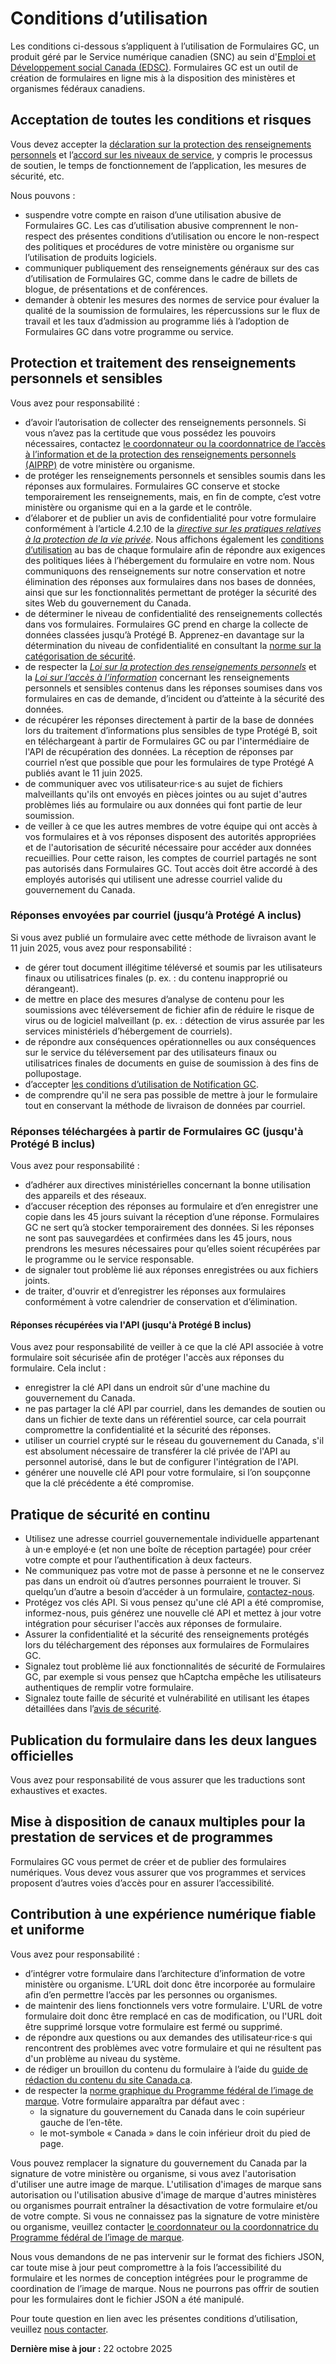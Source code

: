 # Conditions d’utilisation

Les conditions ci-dessous s’appliquent à l’utilisation de Formulaires GC, un produit géré par le Service numérique canadien (SNC) au sein d'[Emploi et Développement social Canada (EDSC)](https://www.canada.ca/fr/emploi-developpement-social.html). Formulaires GC est un outil de création de formulaires en ligne mis à la disposition des ministères et organismes fédéraux canadiens.

## Acceptation de toutes les conditions et risques

Vous devez accepter la [déclaration sur la protection des renseignements personnels](https://articles.alpha.canada.ca/forms-formulaires/fr/declaration-sur-la-protection-des-renseignements-personnels/) et l’[accord sur les niveaux de service](/fr/sla), y compris le processus de soutien, le temps de fonctionnement de l’application, les mesures de sécurité, etc.

Nous pouvons :

- suspendre votre compte en raison d’une utilisation abusive de Formulaires GC. Les cas d’utilisation abusive comprennent le non-respect des présentes conditions d’utilisation ou encore le non-respect des politiques et procédures de votre ministère ou organisme sur l’utilisation de produits logiciels.
- communiquer publiquement des renseignements généraux sur des cas d’utilisation de Formulaires GC, comme dans le cadre de billets de blogue, de présentations et de conférences.
- demander à obtenir les mesures des normes de service pour évaluer la qualité de la soumission de formulaires, les répercussions sur le flux de travail et les taux d’admission au programme liés à l’adoption de Formulaires GC dans votre programme ou service.

## Protection et traitement des renseignements personnels et sensibles

Vous avez pour responsabilité :

- d’avoir l’autorisation de collecter des renseignements personnels. Si vous n’avez pas la certitude que vous possédez les pouvoirs nécessaires, contactez [le coordonnateur ou la coordonnatrice de l’accès à l’information et de la protection des renseignements personnels (AIPRP)](https://www.tbs-sct.canada.ca/ap/atip-aiprp/coord-fra.asp) de votre ministère ou organisme.
- de protéger les renseignements personnels et sensibles soumis dans les réponses aux formulaires. Formulaires GC conserve et stocke temporairement les renseignements, mais, en fin de compte, c’est votre ministère ou organisme qui en a la garde et le contrôle.
- d’élaborer et de publier un avis de confidentialité pour votre formulaire conformément à l’article 4.2.10 de la [_directive sur les pratiques relatives à la protection de la vie privée_](https://www.tbs-sct.canada.ca/pol/doc-fra.aspx?id=18309). Nous affichons également les [conditions d’utilisation](/fr/terms-and-conditions) au bas de chaque formulaire afin de répondre aux exigences des politiques liées à l’hébergement du formulaire en votre nom. Nous communiquons des renseignements sur notre conservation et notre élimination des réponses aux formulaires dans nos bases de données, ainsi que sur les fonctionnalités permettant de protéger la sécurité des sites Web du gouvernement du Canada.
- de déterminer le niveau de confidentialité des renseignements collectés dans vos formulaires. Formulaires GC prend en charge la collecte de données classées jusqu’à Protégé B. Apprenez-en davantage sur la détermination du niveau de confidentialité en consultant la [norme sur la catégorisation de sécurité](https://www.tbs-sct.canada.ca/pol/doc-fra.aspx?id=32614).
- de respecter la [_Loi sur la protection des renseignements personnels_](https://laws-lois.justice.gc.ca/fra/lois/p-21/) et la [_Loi sur l’accès à l’information_](https://laws-lois.justice.gc.ca/fra/lois/a-1/) concernant les renseignements personnels et sensibles contenus dans les réponses soumises dans vos formulaires en cas de demande, d’incident ou d’atteinte à la sécurité des données.
- de récupérer les réponses directement à partir de la base de données lors du traitement d’informations plus sensibles de type Protégé B, soit en téléchargeant à partir de Formulaires GC ou par l'intermédiaire de l'API de récupération des données. La réception de réponses par courriel n’est que possible que pour les formulaires de type Protégé A publiés avant le 11 juin 2025.
- de communiquer avec vos  utilisateur·rice·s au sujet de fichiers malveillants qu'ils ont envoyés en pièces jointes ou au sujet d'autres problèmes liés au formulaire ou aux données qui font partie de leur soumission.
- de veiller à ce que les autres membres de votre équipe qui ont accès à vos formulaires et à vos réponses disposent des autorités appropriées et de l'autorisation de sécurité nécessaire pour accéder aux données recueillies. Pour cette raison, les comptes de courriel partagés ne sont pas autorisés dans Formulaires GC. Tout accès doit être accordé à des employés autorisés qui utilisent une adresse courriel valide du gouvernement du Canada.

### Réponses envoyées par courriel (jusqu’à Protégé A inclus)

Si vous avez publié un formulaire avec cette méthode de livraison avant le 11 juin 2025, vous avez pour responsabilité :

- de gérer tout document illégitime téléversé et soumis par les utilisateurs finaux ou utilisatrices finales (p. ex. : du contenu inapproprié ou dérangeant).
- de mettre en place des mesures d’analyse de contenu pour les soumissions avec téléversement de fichier afin de réduire le risque de virus ou de logiciel malveillant (p. ex. : détection de virus assurée par les services ministériels d’hébergement de courriels).
- de répondre aux conséquences opérationnelles ou aux conséquences sur le service du téléversement par des utilisateurs finaux ou utilisatrices finales de documents en guise de soumission à des fins de pollupostage.
- d’accepter [les conditions d’utilisation de Notification GC](https://notification.canada.ca/conditions-dutilisation).
- de comprendre qu'il ne sera pas possible de mettre à jour le formulaire tout en conservant la méthode de livraison de données par courriel.

### Réponses téléchargées à partir de Formulaires GC (jusqu'à Protégé B inclus)

Vous avez pour responsabilité :

- d’adhérer aux directives ministérielles concernant la bonne utilisation des appareils et des réseaux.
- d’accuser réception des réponses au formulaire et d’en enregistrer une copie dans les 45 jours suivant la réception d’une réponse. Formulaires GC ne sert qu’à stocker temporairement des données. Si les réponses ne sont pas sauvegardées et confirmées dans les 45 jours, nous prendrons les mesures nécessaires pour qu’elles soient récupérées par le programme ou le service responsable.
- de signaler tout problème lié aux réponses enregistrées ou aux fichiers joints.
- de traiter, d'ouvrir et d’enregistrer les réponses aux formulaires conformément à votre calendrier de conservation et d’élimination.


#### Réponses récupérées via l'API (jusqu'à Protégé B inclus)

Vous avez pour responsabilité de veiller à ce que la clé API associée à votre formulaire soit sécurisée afin de protéger l'accès aux réponses du formulaire. Cela inclut :

- enregistrer la clé API dans un endroit sûr d'une machine du gouvernement du Canada.
- ne pas partager la clé API par courriel, dans les demandes de soutien ou dans un fichier de texte dans un référentiel source, car cela pourrait compromettre la confidentialité et la sécurité des réponses.
- utiliser un courriel crypté sur le réseau du gouvernement du Canada, s'il est absolument nécessaire de transférer la clé privée de l'API au personnel autorisé, dans le but de configurer l'intégration de l'API.
- générer une nouvelle clé API pour votre formulaire, si l’on soupçonne que la clé précédente a été compromise.

## Pratique de sécurité en continu

- Utilisez une adresse courriel gouvernementale individuelle appartenant à un·e employé·e (et non une boîte de réception partagée) pour créer votre compte et pour l’authentification à deux facteurs.
- Ne communiquez pas votre mot de passe à personne et ne le conservez pas dans un endroit où d’autres personnes pourraient le trouver. Si quelqu’un d’autre a besoin d’accéder à un formulaire, [contactez-nous](/fr/support).
- Protégez vos clés API. Si vous pensez qu'une clé API a été compromise, informez-nous, puis générez une nouvelle clé API et mettez à jour votre intégration pour sécuriser l'accès aux réponses de formulaire.
- Assurer la confidentialité et la sécurité des renseignements protégés lors du téléchargement des réponses aux formulaires de Formulaires GC.
- Signalez tout problème lié aux fonctionnalités de sécurité de Formulaires GC, par exemple si vous pensez que hCaptcha empêche les utilisateurs authentiques de remplir votre formulaire.
- Signalez toute faille de sécurité et vulnérabilité en utilisant les étapes détaillées dans l’[avis de sécurité](https://numerique.canada.ca/avis-de-securite/).

## Publication du formulaire dans les deux langues officielles

Vous avez pour responsabilité de vous assurer que les traductions sont exhaustives et exactes.

## Mise à disposition de canaux multiples pour la prestation de services et de programmes

Formulaires GC vous permet de créer et de publier des formulaires numériques. Vous devez vous assurer que vos programmes et services proposent d’autres voies d’accès pour en assurer l’accessibilité.

## Contribution à une expérience numérique fiable et uniforme

Vous avez pour responsabilité :

- d’intégrer votre formulaire dans l’architecture d’information de votre ministère ou organisme. L’URL doit donc être incorporée au formulaire afin d’en permettre l’accès par les personnes ou organismes.
- de maintenir des liens fonctionnels vers votre formulaire. L'URL de votre formulaire doit donc être remplacé en cas de modification, ou l'URL doit être supprimé lorsque votre formulaire est fermé ou supprimé.
- de répondre aux questions ou aux demandes des utilisateur·rice·s qui rencontrent des problèmes avec votre formulaire et qui ne résultent pas d'un problème au niveau du système.
- de rédiger un brouillon du contenu du formulaire à l’aide du [guide de rédaction du contenu du site Canada.ca](https://www.canada.ca/fr/secretariat-conseil-tresor/services/communications-gouvernementales/guide-redaction-contenu-canada.html).
- de respecter la [norme graphique du Programme fédéral de l’image de marque](https://www.canada.ca/fr/secretariat-conseil-tresor/services/communications-gouvernementales/norme-graphique.html). Votre formulaire apparaîtra par défaut avec :
  - la signature du gouvernement du Canada dans le coin supérieur gauche de l’en-tête.
  - le mot-symbole « Canada » dans le coin inférieur droit du pied de page.

Vous pouvez remplacer la signature du gouvernement du Canada par la signature de votre ministère ou organisme, si vous avez l'autorisation d'utiliser une autre image de marque. L'utilisation d'images de marque sans autorisation ou l'utilisation abusive d'image de marque d'autres ministères ou organismes pourrait entraîner la désactivation de votre formulaire et/ou de votre compte. Si vous ne connaissez pas la signature de votre ministère ou organisme, veuillez contacter [le coordonnateur ou la coordonnatrice du Programme fédéral de l’image de marque](https://www.tbs-sct.canada.ca/ap/fip-pcim/coord-fra.asp).

Nous vous demandons de ne pas intervenir sur le format des fichiers JSON, car toute mise à jour peut compromettre à la fois l’accessibilité du formulaire et les normes de conception intégrées pour le programme de coordination de l’image de marque. Nous ne pourrons pas offrir de soutien pour les formulaires dont le fichier JSON a été manipulé.

Pour toute question en lien avec les présentes conditions d’utilisation, veuillez [nous contacter](/fr/contact).

**Dernière mise à jour :** 22 octobre 2025
